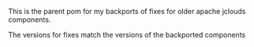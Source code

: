 This is the parent pom for my backports of fixes for older
apache jclouds components.

The versions for fixes match the versions of the backported components
